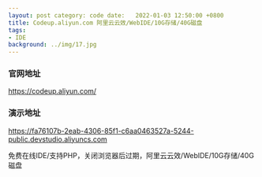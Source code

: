 ```yaml
---
layout: post category: code date:   2022-01-03 12:50:00 +0800
title: Codeup.aliyun.com 阿里云云效/WebIDE/10G存储/40G磁盘
tags:
- IDE
background: ../img/17.jpg
---
```


### 官网地址
https://codeup.aliyun.com/

### 演示地址
https://fa76107b-2eab-4306-85f1-c6aa0463527a-5244-public.devstudio.aliyuncs.com

免费在线IDE/支持PHP，关闭浏览器后过期，阿里云云效/WebIDE/10G存储/40G磁盘